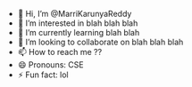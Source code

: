 - 👋 Hi, I’m @MarriKarunyaReddy
- 👀 I’m interested in blah blah blah
- 🌱 I’m currently learning blah blah
- 💞️ I’m looking to collaborate on blah blah blah
- 📫 How to reach me ??
- 😄 Pronouns: CSE
- ⚡ Fun fact: lol

<!---
MarriKarunyaReddy/MarriKarunyaReddy is a ✨ special ✨ repository because its `README.md` (this file) appears on your GitHub profile.
You can click the Preview link to take a look at your changes.
--->
